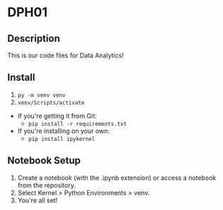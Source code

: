 # DPH01

## Description
This is our code files for Data Analytics!

## Install
1. `py -m venv venv`
2. `venv/Scripts/activate`
- If you're getting it from Git:
  - `pip install -r requirements.txt`
- If you're installing on your own:
  - `pip install ipykernel`

## Notebook Setup
1. Create a notebook (with the .ipynb extension) or access a notebook from the repository.
2. Select Kernel > Python Environments > venv.
3. You're all set!
